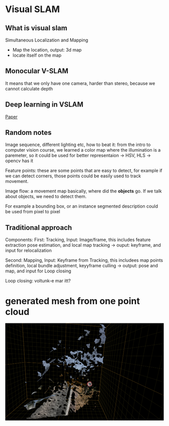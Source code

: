 # Visual SLAM 

## What is visual slam 

Simultaneous Localization and Mapping

- Map the location, output: 3d map
- locate itself on the map

## Monocular V-SLAM

It means that we only have one camera, harder than stereo, because we cannot calculate depth 

## Deep learning in VSLAM

[Paper](https://arxiv.org/abs/1803.02286)

## Random notes 

Image sequence, different lighting etc, how to beat it: from the intro to computer vision course, we learned a color map where the illumination is a paremeter, so it could be used for better representaion -> HSV, HLS -> opencv has it 

Feature points: these are some points that are easy to detect, for example if we can detect corners, those points could be easily used to track movement.

Image flow: a movement map basically, where did the __objects__ go. If we talk about objects, we need to detect them.

For example a bounding box, or an instance segmented description could be used from pixel to pixel

## Traditional approach

Components:
First: Tracking, Input: Image/frame, this includes feature extraction pose estimation, and local map tracking -> ouput: keyframe, and input for relocalization 

Second: Mapping, Input: Keyframe from Tracking, this includees map points definition, local bundle adjustment, keyyframe culling -> output: pose and map, and input for Loop closing

Loop closing: voltunk-e mar itt? 


# generated mesh from one point cloud 

![](snapshot00.png)
